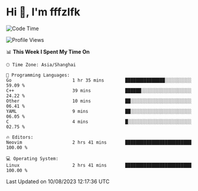 # Hi 👋, I'm fffzlfk

<!--START_SECTION:waka-->
![Code Time](http://img.shields.io/badge/Code%20Time-346%20hrs%2031%20mins-blue)

![Profile Views](http://img.shields.io/badge/Profile%20Views-13-blue)

📊 **This Week I Spent My Time On** 

```text
🕑︎ Time Zone: Asia/Shanghai

💬 Programming Languages: 
Go                       1 hr 35 mins        ███████████████░░░░░░░░░░   59.09 % 
C++                      39 mins             ██████░░░░░░░░░░░░░░░░░░░   24.22 % 
Other                    10 mins             ██░░░░░░░░░░░░░░░░░░░░░░░   06.41 % 
YAML                     9 mins              ██░░░░░░░░░░░░░░░░░░░░░░░   06.05 % 
C                        4 mins              █░░░░░░░░░░░░░░░░░░░░░░░░   02.75 % 

🔥 Editors: 
Neovim                   2 hrs 41 mins       █████████████████████████   100.00 % 

💻 Operating System: 
Linux                    2 hrs 41 mins       █████████████████████████   100.00 % 
```


 Last Updated on 10/08/2023 12:17:36 UTC
<!--END_SECTION:waka-->
